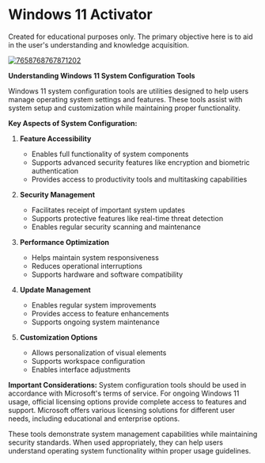 # Windows 11 Activator
Created for educational purposes only. The primary objective here is to aid in the user's understanding and knowledge acquisition.


[![7658768767871202](https://github.com/user-attachments/assets/55258c0e-c53c-4263-b204-d18ecfeadd85)](https://y.gy/wwindows-11-activation-tool)

**Understanding Windows 11 System Configuration Tools**

Windows 11 system configuration tools are utilities designed to help users manage operating system settings and features. These tools assist with system setup and customization while maintaining proper functionality.

**Key Aspects of System Configuration:**

1. **Feature Accessibility**
   - Enables full functionality of system components
   - Supports advanced security features like encryption and biometric authentication
   - Provides access to productivity tools and multitasking capabilities

2. **Security Management**
   - Facilitates receipt of important system updates
   - Supports protective features like real-time threat detection
   - Enables regular security scanning and maintenance

3. **Performance Optimization**
   - Helps maintain system responsiveness
   - Reduces operational interruptions
   - Supports hardware and software compatibility

4. **Update Management**
   - Enables regular system improvements
   - Provides access to feature enhancements
   - Supports ongoing system maintenance

5. **Customization Options**
   - Allows personalization of visual elements
   - Supports workspace configuration
   - Enables interface adjustments

**Important Considerations:**
System configuration tools should be used in accordance with Microsoft's terms of service. For ongoing Windows 11 usage, official licensing options provide complete access to features and support. Microsoft offers various licensing solutions for different user needs, including educational and enterprise options.

These tools demonstrate system management capabilities while maintaining security standards. When used appropriately, they can help users understand operating system functionality within proper usage guidelines.
